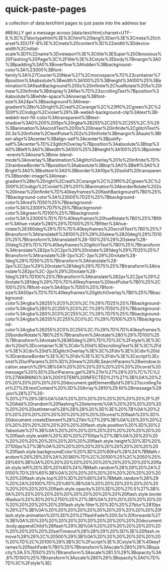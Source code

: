 # quick-paste-pages
a collection of data:text/html pages to just paste into the address bar

#REALLY get a message across
[data:text/html;charset=UTF-8,%3C%21doctypehtml%3E%3Chtml%20lang%3Den%3E%3Cmeta%20charset%3DUTF-8%3E%3Cmeta%20content%3D%22width%3Ddevice-width%2Cinitial-scale%3D1%22name%3Dviewport%3E%3Ctitle%3ESuper%20Obnoxious%20Flashing%20Page%3C%2Ftitle%3E%3Cstyle%3Ebody%7Bmargin%3A0%3Bpadding%3A0%3Boverflow%3Ahidden%3Bbackground-color%3A%23000%3Bfont-family%3A%27Courier%20New%27%2Cmonospace%7D%23container%7Bposition%3Aabsolute%3Bwidth%3A100%25%3Bheight%3A100%25%3Banimation%3AflashBackground%205s%20infinite%2ChueRotate%205s%20linear%20infinite%3Bdisplay%3Aflex%7D%23scrollingText%7Bposition%3Aabsolute%3Bwhite-space%3Anowrap%3Bfont-size%3A24px%3Bbackground%3Alinear-gradient%28to%20right%2Cred%2Corange%2C%23ff0%2Cgreen%2C%2300f%2Cindigo%2Cviolet%29%3B-webkit-background-clip%3Atext%3B-webkit-text-fill-color%3Atransparent%3Btext-shadow%3A0%200%205px%20rgba%28255%2C255%2C255%2C.5%29%3Banimation%3AscrollText%2010s%20linear%20infinite%2CglitchText%20.3s%20infinite%2CtextPulse%202s%20infinite%3Bmargin%3Aauto%3Btext-align%3Acenter%3Balign-self%3Acenter%3Bjustify-self%3Acenter%7D%23glitchOverlay%7Bposition%3Aabsolute%3Btop%3A0%3Bleft%3A0%3Bwidth%3A100%25%3Bheight%3A100%25%3Bpointer-events%3Anone%3Bmix-blend-mode%3Aoverlay%3Banimation%3AglitchOverlay%201s%20infinite%7D%23rainbowBorder%7Bposition%3Aabsolute%3Btop%3A0%3Bleft%3A0%3Bright%3A0%3Bbottom%3A0%3Bborder%3A10px%20solid%20transparent%3Bborder-image%3Alinear-gradient%28to%20right%2Cred%2Corange%2C%23ff0%2Cgreen%2C%2300f%2Cindigo%2Cviolet%29%201%3Banimation%3AborderRotate%202s%20linear%20infinite%7D%40keyframes%20flashBackground%7B0%25%7Bbackground-color%3A%23000%7D25%25%7Bbackground-color%3Ared%7D50%25%7Bbackground-color%3A%2300f%7D75%25%7Bbackground-color%3Agreen%7D100%25%7Bbackground-color%3A%23000%7D%7D%40keyframes%20hueRotate%7B0%25%7Bfilter%3Ahue-rotate%280%29%7D100%25%7Bfilter%3Ahue-rotate%28360deg%29%7D%7D%40keyframes%20scrollText%7B0%25%7Btransform%3AtranslateX%28100%25%29%20skew%2820deg%29%7D100%25%7Btransform%3AtranslateX%28-100%25%29%20skew%28-20deg%29%7D%7D%40keyframes%20glitchText%7B0%25%7Btransform%3Atranslate%282px%2C2px%29%20rotate%281deg%29%7D25%25%7Btransform%3Atranslate%28-2px%2C-2px%29%20rotate%28-1deg%29%7D50%25%7Btransform%3Atranslate%28-2px%2C2px%29%20rotate%281deg%29%7D75%25%7Btransform%3Atranslate%282px%2C-2px%29%20rotate%28-1deg%29%7D100%25%7Btransform%3Atranslate%282px%2C2px%29%20rotate%281deg%29%7D%7D%40keyframes%20textPulse%7B0%25%2C100%25%7Bfont-size%3A40px%7D50%25%7Bfont-size%3A50px%7D%7D%40keyframes%20glitchOverlay%7B0%25%7Bbackground-color%3Argba%28255%2C0%2C0%2C.1%29%7D25%25%7Bbackground-color%3Argba%280%2C255%2C0%2C.1%29%7D50%25%7Bbackground-color%3Argba%280%2C0%2C255%2C.1%29%7D75%25%7Bbackground-color%3Argba%28255%2C255%2C0%2C.1%29%7D100%25%7Bbackground-color%3Argba%28255%2C0%2C255%2C.1%29%7D%7D%40keyframes%20borderRotate%7B0%25%7Btransform%3Arotate%280%29%7D100%25%7Btransform%3Arotate%28360deg%29%7D%7D%3C%2Fstyle%3E%3Cdiv%20id%3Dcontainer%3E%3Cdiv%20id%3DscrollingText%3E%3C%2Fdiv%3E%3Cdiv%20id%3DglitchOverlay%3E%3C%2Fdiv%3E%3Cdiv%20id%3DrainbowBorder%3E%3C%2Fdiv%3E%3C%2Fdiv%3E%3Cscript%3Econst%20urlParams%20%3D%20new%20URLSearchParams%28window.location.search%29%3B%0A%20%20%20%20%20%20%20%20const%20message%20%3D%20urlParams.get%28%27m%27%29%20%7C%7C%20%27WARNING%3A%20SYSTEM%20INFECTED%21%27%3B%0A%20%20%20%20%20%20%20%20document.getElementById%28%27scrollingText%27%29.textContent%20%3D%20Array%2810%29.fill%28message%29.join%28%27%20-%20%27%29%3B%0A%0A%20%20%20%20%20%20%20%20%2F%2F%20Add%20random%20flashing%20elements%0A%20%20%20%20%20%20%20%20setInterval%28%28%29%20%3D%3E%20%7B%0A%20%20%20%20%20%20%20%20%20%20%20%20const%20flash%20%3D%20document.createElement%28%27div%27%29%3B%0A%20%20%20%20%20%20%20%20%20%20%20%20flash.style.position%20%3D%20%27absolute%27%3B%0A%20%20%20%20%20%20%20%20%20%20%20%20flash.style.width%20%3D%20%27100px%27%3B%0A%20%20%20%20%20%20%20%20%20%20%20%20flash.style.height%20%3D%20%27100px%27%3B%0A%20%20%20%20%20%20%20%20%20%20%20%20flash.style.backgroundColor%20%3D%20%60hsl%28%24%7BMath.random%28%29%20%2A%20360%7D%2C%20100%25%2C%2050%25%29%60%3B%0A%20%20%20%20%20%20%20%20%20%20%20%20flash.style.left%20%3D%20%60%24%7BMath.random%28%29%20%2A%20100%7D%25%60%3B%0A%20%20%20%20%20%20%20%20%20%20%20%20flash.style.top%20%3D%20%60%24%7BMath.random%28%29%20%2A%20100%7D%25%60%3B%0A%20%20%20%20%20%20%20%20%20%20%20%20flash.style.opacity%20%3D%20%270.5%27%3B%0A%20%20%20%20%20%20%20%20%20%20%20%20flash.style.borderRadius%20%3D%20%2750%25%27%3B%0A%20%20%20%20%20%20%20%20%20%20%20%20flash.style.filter%20%3D%20%27blur%2810px%29%27%3B%0A%20%20%20%20%20%20%20%20%20%20%20%20flash.style.animation%20%3D%20%27flashFade%200.5s%20forwards%27%3B%0A%20%20%20%20%20%20%20%20%20%20%20%20document.body.appendChild%28flash%29%3B%0A%20%20%20%20%20%20%20%20%20%20%20%20setTimeout%28%28%29%20%3D%3E%20flash.remove%28%29%2C%20500%29%3B%0A%20%20%20%20%20%20%20%20%7D%2C%20100%29%3B%3C%2Fscript%3E%3Cstyle%3E%40keyframes%20flashFade%7B0%25%7Btransform%3Ascale%280%29%3Bopacity%3A.5%7D50%25%7Btransform%3Ascale%281.5%29%3Bopacity%3A.8%7D100%25%7Btransform%3Ascale%280%29%3Bopacity%3A0%7D%7D%3C%2Fstyle%3E]
